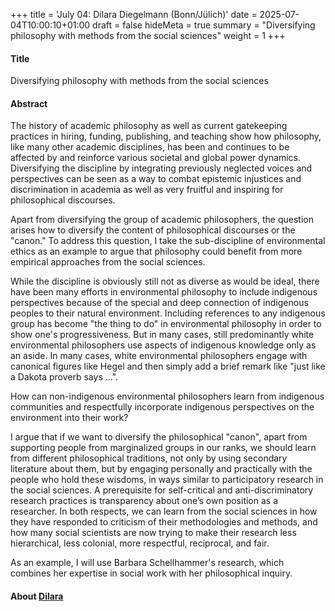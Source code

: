 +++
title = 'July 04: Dilara Diegelmann (Bonn/Jülich)'
date = 2025-07-04T10:00:10+01:00
draft = false
hideMeta = true
summary = "Diversifying philosophy with methods from the social sciences"
weight = 1
+++
 

#### Title
Diversifying philosophy with methods from the social sciences

#### Abstract
The history of academic philosophy as well as current gatekeeping practices in hiring, funding, publishing, and teaching show how philosophy, like many other academic disciplines, has been and continues to be affected by and reinforce various societal and global power dynamics. Diversifying the discipline by integrating previously neglected voices and perspectives can be seen as a way to combat epistemic injustices and discrimination in academia as well as very fruitful and inspiring for philosophical discourses.

Apart from diversifying the group of academic philosophers, the question arises how to diversify the content of philosophical discourses or the "canon." To address this question, I take the sub-discipline of environmental ethics as an example to argue that philosophy could benefit from more empirical approaches from the social sciences.

While the discipline is obviously still not as diverse as would be ideal, there have been many efforts in environmental philosophy to include indigenous perspectives because of the special and deep connection of indigenous peoples to their natural environment. Including references to any indigenous group has become "the thing to do" in environmental philosophy in order to show one's progressiveness. But in many cases, still predominantly white environmental philosophers use aspects of indigenous knowledge only as an aside. In many cases, white environmental philosophers engage with canonical figures like Hegel and then simply add a brief remark like "just like a Dakota proverb says ...".

How can non-indigenous environmental philosophers learn from indigenous communities and respectfully incorporate indigenous perspectives on the environment into their work?

I argue that if we want to diversify the philosophical "canon", apart from supporting people from marginalized groups in our ranks, we should learn from different philosophical traditions, not only by using secondary literature about them, but by engaging personally and practically with the people who hold these wisdoms, in ways similar to participatory research in the social sciences. A prerequisite for self-critical and anti-discriminatory research practices is transparency about one’s own position as a researcher. In both respects, we can learn from the social sciences in how they have responded to criticism of their methodologies and methods, and how many social scientists are now trying to make their research less hierarchical, less colonial, more respectful, reciprocal, and fair.

As an example, I will use Barbara Schellhammer's research, which combines her expertise in social work with her philosophical inquiry.

 

#### About [Dilara]()







